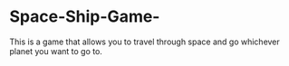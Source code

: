 # Space-Ship-Game-
This is a game that allows you to travel through space and go whichever planet you want to go to. 

